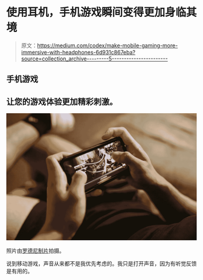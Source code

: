 # 使用耳机，手机游戏瞬间变得更加身临其境

> 原文：<https://medium.com/codex/make-mobile-gaming-more-immersive-with-headphones-6d931c867eba?source=collection_archive---------5----------------------->

## 手机游戏

## **让您的游戏体验更加精彩刺激。**

![](img/aa82a943f0dd32236722bb5f7560ae9b.png)

照片由[罗德尼制片](https://www.pexels.com/photo/close-up-view-of-a-person-playing-league-of-legends-7915285/)拍摄。

说到移动游戏，声音从来都不是我优先考虑的。我只是打开声音，因为有听觉反馈是有用的。